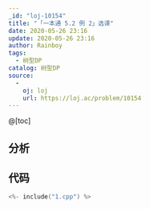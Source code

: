 ```yaml
---
_id: "loj-10154"
title: "「一本通 5.2 例 2」选课"
date: 2020-05-26 23:16
update: 2020-05-26 23:16
author: Rainboy
tags:
  - 树型DP
catalog: 树型DP
source: 
  - 
    oj: loj
    url: https://loj.ac/problem/10154
---
```



@[toc]
## 分析



## 代码

```c
<%- include("1.cpp") %>
```
